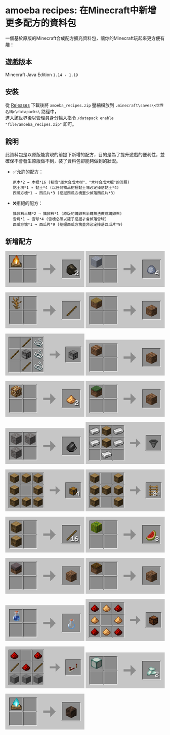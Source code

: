 # amoeba recipes: 在Minecraft中新增更多配方的資料包

一個基於原版的Minecraft合成配方擴充資料包，讓你的Minecraft玩起來更方便有趣！

## 遊戲版本

Minecraft Java Edition `1.14 - 1.19`

## 安裝

從 [Releases](../../releases) 下載後將 `amoeba_recipes.zip` 壓縮檔放到 `.minecraft\saves\<世界名稱>\datapacks\` 路徑中，  
進入該世界後以管理員身分輸入指令 `/datapack enable "file/amoeba_recipes.zip"` 即可。

## 說明

此資料包是以原版能實現的前提下新增的配方，目的是為了提升遊戲的便利性，並確保不會發生原版做不到，裝了資料包卻能夠做到的狀況。

- ✅允許的配方：
  ```
  原木*2 → 木棍*16 (精簡"原木合成木材"、"木材合成木棍"的流程)
  黏土塊*1 → 黏土*4 (以任何物品挖掘黏土塊必定掉落黏土*4)
  西瓜方塊*1 → 西瓜片*3 (挖掘西瓜方塊至少掉落西瓜片*3)
  ```
- ❌拒絕的配方：
  ```
  鵝卵石半磚*2 → 鵝卵石*1 (原版的鵝卵石半磚無法做成鵝卵石)
  雪塊*1 → 雪球*4 (雪塊必須以鏟子挖掘才會掉落雪球)
  西瓜方塊*1 → 西瓜片*9 (挖掘西瓜方塊並非必定掉落西瓜片*9)
  ```

## 新增配方

<img src="./img/campfire_to_charcoal.png" width="250px"> <img src="./img/clay_to_clay_ball.png" width="250px">

<img src="./img/dead_bush_to_stick.png" width="250px"> <img src="./img/dirt_path_to_dirt.png" width="250px">

<img src="./img/dispenser.png" width="250px"> <img src="./img/farmland_to_dirt.png" width="250px">

<img src="./img/glowstone_to_glowstone_dust.png" width="250px"> <img src="./img/grass_block_to_dirt.png" width="250px">

<img src="./img/gravels_to_flint.png" width="250px"> <img src="./img/hopper.png" width="250px">

<img src="./img/logs_to_chests.png" width="250px"> <img src="./img/logs_to_ladders.png" width="250px">

<img src="./img/logs_to_sticks.png" width="250px"> <img src="./img/melon_to_melon_slice.png" width="250px">

<img src="./img/mycelium_to_dirt.png" width="250px"> <img src="./img/podzol_to_dirt.png" width="250px">

<img src="./img/potion_to_glass_bottle.png" width="250px"> <img src="./img/redstone_lamp.png" width="250px">

<img src="./img/repeater.png" width="250px"> <img src="./img/sea_lantern_to_prismarine_crystals.png" width="250px">

<img src="./img/soul_campfire_to_soul_soil.png" width="250px">